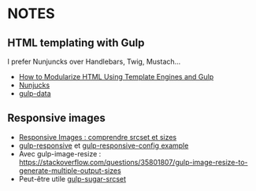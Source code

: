 NOTES
=====

## HTML templating with Gulp

I prefer Nunjuncks over Handlebars, Twig, Mustach…

- [How to Modularize HTML Using Template Engines and Gulp](https://medium.freecodecamp.org/how-to-modularize-html-using-template-engines-and-gulp-d1cb8af54138)
- [Nunjucks](https://mozilla.github.io/nunjucks/)
- [gulp-data](https://www.npmjs.com/package/gulp-data)


## Responsive images

- [Responsive Images : comprendre srcset et sizes](https://www.alsacreations.com/article/lire/1621-responsive-images-srcset.html)
- [gulp-responsive](https://github.com/mahnunchik/gulp-responsive) et [gulp-responsive-config example](https://github.com/mahnunchik/gulp-responsive/blob/master/examples/gulp-responsive-config.md)
- Avec gulp-image-resize : <https://stackoverflow.com/questions/35801807/gulp-image-resize-to-generate-multiple-output-sizes>
-  Peut-être utile [gulp-sugar-srcset](https://github.com/Tsuguya/gulp-sugar-srcset)
